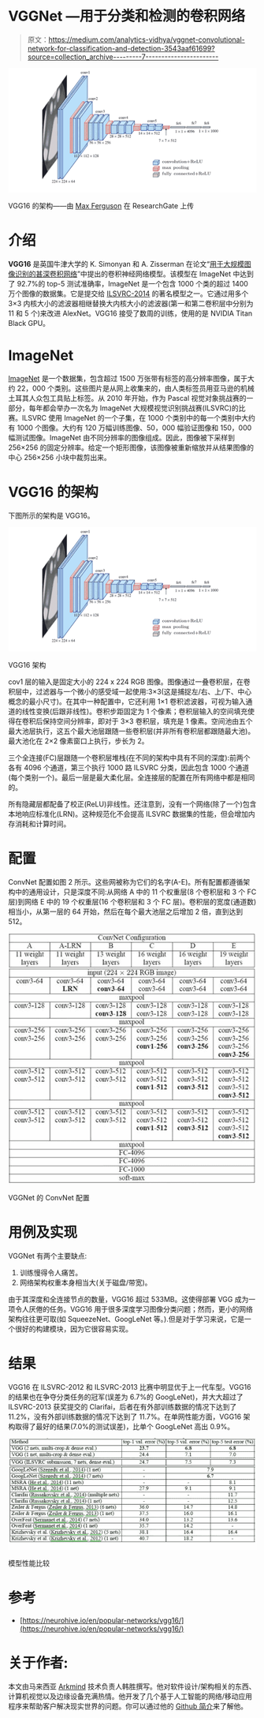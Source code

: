 # VGGNet —用于分类和检测的卷积网络

> 原文：<https://medium.com/analytics-vidhya/vggnet-convolutional-network-for-classification-and-detection-3543aaf61699?source=collection_archive---------7----------------------->

![](img/dfb4f0a7a1491e5c6e486d438d98aa73.png)

VGG16 的架构——由 [Max Ferguson](https://www.researchgate.net/profile/Max-Ferguson) 在 ResearchGate 上传

# 介绍

**VGG16** 是英国牛津大学的 K. Simonyan 和 A. Zisserman 在论文“[用于大规模图像识别的甚深卷积网络](https://arxiv.org/abs/1409.1556)”中提出的卷积神经网络模型。该模型在 ImageNet 中达到了 92.7%的 top-5 测试准确率，ImageNet 是一个包含 1000 个类的超过 1400 万个图像的数据集。它是提交给 [ILSVRC-2014](https://image-net.org/challenges/LSVRC/2014/) 的著名模型之一。它通过用多个 3×3 内核大小的滤波器相继替换大内核大小的滤波器(第一和第二卷积层中分别为 11 和 5 个)来改进 AlexNet。VGG16 接受了数周的训练，使用的是 NVIDIA Titan Black GPU。

# ImageNet

[ImageNet](http://www.image-net.org/) 是一个数据集，包含超过 1500 万张带有标签的高分辨率图像，属于大约 22，000 个类别。这些图片是从网上收集来的，由人类标签员用亚马逊的机械土耳其人众包工具贴上标签。从 2010 年开始，作为 Pascal 视觉对象挑战赛的一部分，每年都会举办一次名为 ImageNet 大规模视觉识别挑战赛(ILSVRC)的比赛。ILSVRC 使用 ImageNet 的一个子集，在 1000 个类别中的每一个类别中大约有 1000 个图像。大约有 120 万幅训练图像、50，000 幅验证图像和 150，000 幅测试图像。ImageNet 由不同分辨率的图像组成。因此，图像被下采样到 256×256 的固定分辨率。给定一个矩形图像，该图像被重新缩放并从结果图像的中心 256×256 小块中裁剪出来。

# VGG16 的架构

下图所示的架构是 VGG16。

![](img/dfb4f0a7a1491e5c6e486d438d98aa73.png)

VGG16 架构

cov1 层的输入是固定大小的 224 x 224 RGB 图像。图像通过一叠卷积层，在卷积层中，过滤器与一个微小的感受域一起使用:3×3(这是捕捉左/右、上/下、中心概念的最小尺寸)。在其中一种配置中，它还利用 1×1 卷积滤波器，可视为输入通道的线性变换(后跟非线性)。卷积步距固定为 1 个像素；卷积层输入的空间填充使得在卷积后保持空间分辨率，即对于 3×3 卷积层，填充是 1 像素。空间池由五个最大池层执行，这五个最大池层跟随一些卷积层(并非所有卷积层都跟随最大池)。最大池化在 2×2 像素窗口上执行，步长为 2。

三个全连接(FC)层跟随一个卷积层堆栈(在不同的架构中具有不同的深度):前两个各有 4096 个通道，第三个执行 1000 路 ILSVRC 分类，因此包含 1000 个通道(每个类别一个)。最后一层是最大柔化层。全连接层的配置在所有网络中都是相同的。

所有隐藏层都配备了校正(ReLU)非线性。还注意到，没有一个网络(除了一个)包含本地响应标准化(LRN)。这种规范化不会提高 ILSVRC 数据集的性能，但会增加内存消耗和计算时间。

# 配置

ConvNet 配置如图 2 所示。这些网被称为它们的名字(A-E)。所有配置都遵循架构中的通用设计，只是深度不同:从网络 A 中的 11 个权重层(8 个卷积层和 3 个 FC 层)到网络 E 中的 19 个权重层(16 个卷积层和 3 个 FC 层)。卷积层的宽度(通道数)相当小，从第一层的 64 开始，然后在每个最大池层之后增加 2 倍，直到达到 512。

![](img/979a359043ad3f61702de96e4a010f21.png)

VGGNet 的 ConvNet 配置

# 用例及实现

VGGNet 有两个主要缺点:

1.  训练慢得令人痛苦。
2.  网络架构权重本身相当大(关于磁盘/带宽)。

由于其深度和全连接节点的数量，VGG16 超过 533MB。这使得部署 VGG 成为一项令人厌倦的任务。VGG16 用于很多深度学习图像分类问题；然而，更小的网络架构往往更可取(如 SqueezeNet、GoogLeNet 等。).但是对于学习来说，它是一个很好的构建模块，因为它很容易实现。

# 结果

VGG16 在 ILSVRC-2012 和 ILSVRC-2013 比赛中明显优于上一代车型。VGG16 的结果也在争夺分类任务的冠军(误差为 6.7%的 GoogLeNet)，并大大超过了 ILSVRC-2013 获奖提交的 Clarifai，后者在有外部训练数据的情况下达到了 11.2%，没有外部训练数据的情况下达到了 11.7%。在单网性能方面，VGG16 架构取得了最好的结果(7.0%的测试误差)，比单个 GoogLeNet 高出 0.9%。

![](img/df160f83dc0492c8cbc47bcea64839f8.png)

模型性能比较

# 参考

*   [https://neurohive.io/en/popular-networks/vgg16/](https://neurohive.io/en/popular-networks/vgg16/)

# 关于作者:

本文由马来西亚 [Arkmind](https://arkmind.com.my) 技术负责人韩胜撰写。他对软件设计/架构相关的东西、计算机视觉以及边缘设备充满热情。他开发了几个基于人工智能的网络/移动应用程序来帮助客户解决现实世界的问题。你可以通过他的 [Github 简介](https://github.com/hansheng0512)来了解他。